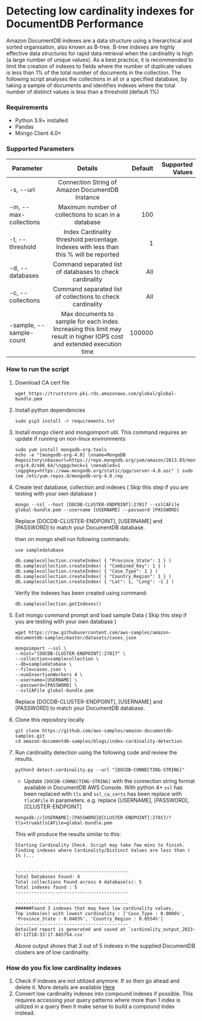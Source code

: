 # Detecting low cardinality indexes for DocumentDB Performance 

Amazon DocumentDB indexes are a data structure using a hierarchical and sorted organisation, also known as B-tree. B-tree indexes are highly effective data structures for rapid data retrieval when the cardinality is high (a large number of unique values).  As a best practice, it is recommended to limit the creation of indexes to fields where the number of duplicate values is less than 1% of the total number of documents in the collection.  The following script analyses the collections in all or a specified database, by taking a sample of documents and identifies indexes where the total number of distinct values is less than a threshold (default 1%) 

### Requirements 
* Python 3.9+ installed 
* Pandas 
* Mongo Client 4.0+ 

### Supported Parameters 

| Parameter        | Details          | Default  | Supported Values |
| ------------- |:-------------:| -----:| -----: |
| -s, --url      | Connection String of Amazon DocumentDB Instance |  | |
| -m, --max-collections     | Maximum number of collections to scan in a database     | 100   | |
| -t, --threshold | Index Cardinality threshold percentage. Indexes with less than this % will be reported | 1 | |
| -d, --databases | Command separated list of databases to check cardinality | All | |
| -c, --collections | Command separated list of collections to check cardinality | All | |
| -sample, --sample-count | Max documents to sample for each index. Increasing this limit may result in higher IOPS cost and extended execution time | 100000 | |

### How to run the script 
1. Download CA cert file
    ```
    wget https://truststore.pki.rds.amazonaws.com/global/global-bundle.pem
    ```
2. Install python dependencies 
    ```
    sudo pip3 install -r requirements.txt
    ```
3. Install mongo client and mongoimport util. This command requires an update if running on non-linux environments
    ```
    sudo yum install mongodb-org-tools
    echo -e "[mongodb-org-4.0] \nname=MongoDB Repository\nbaseurl=https://repo.mongodb.org/yum/amazon/2013.03/mongodb-org/4.0/x86_64/\ngpgcheck=1 \nenabled=1 \ngpgkey=https://www.mongodb.org/static/pgp/server-4.0.asc" | sudo tee /etc/yum.repos.d/mongodb-org-4.0.rep
    ```
3. Create test database, collection and indexes ( Skip this step if you are testing with your own database )
    ```
    mongo --ssl --host [DOCDB-CLUSTER-ENDPOINT]:27017 --sslCAFile global-bundle.pem --username [USERNAME] --password [PASSWORD]
    ```
    Replace [DOCDB-CLUSTER-ENDPOINT], [USERNAME] and [PASSWORD] to match your DocumentDB database. 

    then on mongo shell run following commands:
    ```
    use sampledatabase

    db.samplecollection.createIndex( { "Province_State": 1 } )
	db.samplecollection.createIndex( { "Combined_Key": 1 } )
	db.samplecollection.createIndex( { "Case_Type": 1 } )
	db.samplecollection.createIndex( { "Country_Region": 1 } )
	db.samplecollection.createIndex( { "Lat": 1, "Long": -1 } )
    ```
    Verify the indexes has been created using command:
    
    ```
    db.samplecollection.getIndexes()    
    ```
    
4. Exit mongo command prompt and load sample Data ( Skip this step if you are testing with your own database )
    ```
    wget https://raw.githubusercontent.com/aws-samples/amazon-documentdb-samples/master/datasets/cases.json

    mongoimport --ssl \
    --host="[DOCDB-CLUSTER-ENDPOINT]:27017" \
    --collection=samplecollection \
    --db=sampledatabase \
    --file=cases.json \
    --numInsertionWorkers 4 \
    --username=[USERNAME] \
    --password=[PASSWORD] \
    --sslCAFile global-bundle.pem

    ```
    Replace [DOCDB-CLUSTER-ENDPOINT], [USERNAME] and [PASSWORD] to match your DocumentDB database. 
5. Clone this repository locally 
    ```
    git clone https://github.com/aws-samples/amazon-documentdb-samples.git
    cd amazon-documentdb-samples/blogs/index-cardinality-detection    
    ```
5. Run  cardinality detection using the following code and review the results. 
    ```
    python3 detect-cardinality.py --url "[DOCDB-CONNECTING-STRING]"
    ```
    * Update `[DOCDB-CONNECTING-STRING]` with the connection string format available in DocumentDB AWS Console. With python 4+ `ssl` has been replaced with `tls` and `ssl_ca_certs` has been replace with `tlsCAFile` in parameters. 
    e.g. replace [USERNAME], [PASSWORD], [CLUSTER-ENDPOINT] 
    ```
    mongodb://[USERNAME]:[PASSWORD]@[CLUSTER-ENDPOINT]:27017/?tls=true&tlsCAFile=global-bundle.pem
    ```


    This will produce the results similar to this:
    ```
    Starting Cardinality Check. Script may take few mins to finish.
    Finding indexes where Cardinality/Distinct Values are less than ( 1% )...


    ------------------------------------------
    Total Databases Found: 4
    Total collections Found across 4 database(s): 5
    Total indexes found : 5
    ------------------------------------------

    ------------------------------------------
    ######Found 3 indexes that may have low cardinality values.
    Top index(es) with lowest cardinality : ['Case_Type : 0.0006%', 'Province_State : 0.0403%', 'Country_Region : 0.0554%']
    ------------------------------------------
    Detailed report is generated and saved at `cardinality_output_2023-07-11T18:33:17.845754.csv`   
    ```

    Above output shows that 3 out of 5 indexes in the supplied DocumentDB clusters are of low cardinality. 
    
### How do you fix low cardinality indexes
1. Check if indexes are not utilized anymore. If so then go ahead and delete it. More details are available [Here](https://docs.aws.amazon.com/documentdb/latest/developerguide/user_diagnostics.html#user_diagnostics-identify_unused_indexes)
1. Convert low cardinality indexes into compound indexes if possible. This requires accessing your query patterns where more than 1 index is utilized in a query then it make sense to build a compound index instead. 
